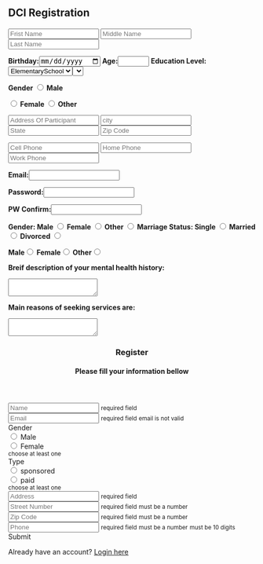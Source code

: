 <form>  
    <head>  
        <h2>DCI Registration</h2>
    </head>
    <body>
        <h4>    
            <p>
               <input type="text" name="name" placeholder="Frist Name" data-required> <space> <space> <space> <input type="text" name="nameMiddle" placeholder="Middle Name"> <space> <space> <space> <input type="text" name="nameFamily" placeholder="Last Name" data-required>   
            <p>
            </p>
            <p>
                <label> Birthday:<input type="date" name="birthday"></label> <space> <space> <space> <label> Age:<input type="number" id="years" name="Age" min="10" max="100"> <space> <space> <space> <label>Education Level:</label> 
                <select name="Education Level" placeholder="" data-required>
                    <option value="Elementary School">ElementarySchool</option>
                    <option value="Middle School">MiddleSchool</option>
                    <option value="High School">HighSchool</option>
                    <option value="Sum College">SumCollege</option>
                    <option value="Associate Degree">AssociateDegree</option>
                    <option value="Bachelor's Degree">BachelorDegree</option>
                    <option value="Master's Degree">MasterDegree</option>
                    <option value="Doctoral Degree">DoctoralDegree</option>           
                <select>
            <p>
            </p>
            <p>
              <label>Gender</label>
              <input id="Male" type="radio" name="gender" value="Male" data-once>
              <label for="Male">Male</label>
              <div class="form-item"> 
              <input id="Female" type="radio" name="gender" value="Female" data-once>
              <label for="Female">Female</label>
              <input id="Other" type="radio" name="gender" value="Other" data-once>
              <label for="Other">Other</label>
            <p>
            </p>
            <p>
               <input type="text" name="adress" placeholder="Address Of Participant" data-required data-number>        
               <input type="text" name="city" placeholder="city" data-required data-number> <space> <space> <input type="text" name="state" placeholder="State" data-required data-number> <space> <space> <input type="text" name="zCode" placeholder="Zip Code" data-required data-number>  
            <p>
            </p>
            <p>
               <input type="tel" name="phoneCell" placeholder="Cell Phone" data-required data-number data-count="10"> <space> <space> <input type="tel" name="phoneHome" placeholder="Home Phone" data-required data-number data-count="10">  <space> <space> <input type="tel" name="phoneWork" placeholder="Work Phone" data-required data-number data-count="10">
            <p>
            </p>
            <p>
                <lable>Email:<input type="text" name="email"></lable>
            <p>
            </p>
            <p>
                <label>Password:<input type="password" name="password"></label>
            <p>
            </p>
            <p>
                <label> PW Confirm:<input type="password" name="password"></label>
            <p>
            </p>
            <p>
                Gender:    
<label>Male <input type="radio" name="gender" value="male"></label>
<label>Female <input type="radio" name="gender" value="female"></label> 
<label>Other <input type="radio" name="gender" value="decline"></label>
                Marriage Status:   
<label>Single <input type="radio" name="marriage" value="Single"></label>
<label>Married <input type="radio" name="marriage" value="Married"></label>
<label>Divorced <input type="radio" name="marriage" value="Divorced"></label>       
            <p>
            </p>
            <p>
                <label>Male<input type="radio" name="gender" value="male"></label>
                <label>Female<input type="radio" name="gender" value="female"></label>
                <label>Other<input type="radio" name="gender" value="decline"></label>
            <p>
            </p>
            <p>
                <label>Breif description of your mental health history:</label>
            <p>
                <textarea name="Breif description of mental health history:"></textarea>
            <p>
            </p>
            <p>
                <label>Main reasons of seeking services are:</label>
            <p>
                <textarea name="Main reasons of seeking services are:"></textarea>
            <p>
            </p>
            <p>
        </h3>
    </body>
</form>

</html>







<div class="row">
  <section class="section">
    <header>
      <h3>Register</h3>
      <h4>Please fill your information bellow</h4>
    </header>
    <main>
      <form>
        <div class="form-item box-item">
          <input type="text" name="name" placeholder="Name" data-required>
          <small class="errorReq"><i class="fa fa-asterisk" aria-hidden="true"></i> required field</small>
        </div>
        <div class="form-item box-item">
          <input type="email" name="email" placeholder="Email" data-email data-required>
          <small class="errorReq"><i class="fa fa-asterisk" aria-hidden="true"></i> required field</small>
          <small class="errorEmail"><i class="fa fa-asterisk" aria-hidden="true"></i> email is not valid</small>
        </div>
        <div class="form-item box-item">
          <div class="form-item-triple">
            <div class="radio-label"> 
              <label class="label">Gender</label>
            </div>
            <div class="form-item"> 
              <input id="Male" type="radio" name="gender" value="Male" data-once>
              <label for="Male">Male</label>
            </div>
            <div class="form-item"> 
              <input id="Female" type="radio" name="gender" value="Female" data-once>
              <label for="Female">Female</label>
            </div>
          </div>
          <small class="errorOnce"><i class="fa fa-asterisk" aria-hidden="true"></i> choose at least one</small>
        </div>
        <div class="form-item box-item">
          <div class="form-item-triple">
            <div class="radio-label"> 
              <label class="label">Type</label>
            </div>
            <div class="form-item"> 
              <input id="sponsored" type="radio" name="gender2" value="sponsored" data-once>
              <label for="sponsored">sponsored</label>
            </div>
            <div class="form-item"> 
              <input id="paid" type="radio" name="gender2" value="paid" data-once>
              <label for="paid">paid</label>
            </div>
          </div>
          <small class="errorOnce"><i class="fa fa-asterisk" aria-hidden="true"></i> choose at least one</small>
        </div>
        <div class="form-item box-item">
          <input type="text" name="address" placeholder="Address" data-required>
          <small class="errorReq"><i class="fa fa-asterisk" aria-hidden="true"></i> required field</small>
        </div>
        <div class="form-item-double box-item">
          <div class="form-item ">
            <input type="text" name="strNumber" placeholder="Street Number" data-required data-number>
            <small class="errorReq"><i class="fa fa-asterisk" aria-hidden="true"></i> required field</small>
            <small class="errorNum"><i class="fa fa-asterisk" aria-hidden="true"></i> must be a number</small>
          </div>
          <div class="form-item">
            <input type="text" name="zCode" placeholder="Zip Code" data-required data-number>
            <small class="errorReq"><i class="fa fa-asterisk" aria-hidden="true"></i> required field</small>
            <small class="errorNum"><i class="fa fa-asterisk" aria-hidden="true"></i> must be a number</small>
          </div>
        </div>
        <div class="form-item box-item">
          <input type="text" name="phone" placeholder="Phone" data-required data-number data-count="10">
          <small class="errorReq"><i class="fa fa-asterisk" aria-hidden="true"></i> required field</small>
          <small class="errorNum"><i class="fa fa-asterisk" aria-hidden="true"></i> must be a number</small>
          <small class="errorChar"><i class="fa fa-asterisk" aria-hidden="true"></i> must be 10 digits</small>
        </div>
        <div class="form-item">
          <span id="submit" class="submit">Submit</span>
        </div>
      </form>
    </main>
    <footer>
      <p>Already have an account? <a href="#">Login here</a></p>
    </footer>
    <i class="wave"></i>
  </section>
</div>

